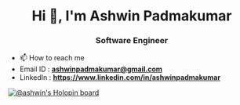 <h1 align="center">Hi 👋, I'm Ashwin Padmakumar</h1>
<h3 align="center">Software Engineer</h3>

- 📫 How to reach me 
- Email ID : **ashwinpadmakumar@gmail.com**
- LinkedIn : **https://www.linkedin.com/in/ashwinpadmakumar**

[![@ashwin's Holopin board](https://holopin.me/ashwin)](https://holopin.io/@ashwin)
